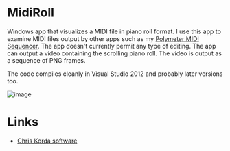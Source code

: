 # MidiRoll

Windows app that visualizes a MIDI file in piano roll format. I use this app to examine MIDI files output by other apps such as my [Polymeter MIDI Sequencer](https://victimofleisure.github.io/Polymeter/). The app doesn't currently permit any type of editing. The app can output a video containing the scrolling piano roll. The video is output as a sequence of PNG frames.

The code compiles cleanly in Visual Studio 2012 and probably later versions too.

![image](https://repository-images.githubusercontent.com/1054157060/ebb376d6-3844-4dae-ae45-53076765ea0f)

# Links

* [Chris Korda software](https://victimofleisure.github.io/software)

